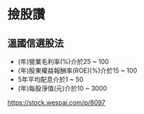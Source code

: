 # 撿股讚



## 溫國信選股法
- (年)營業毛利率(%)介於25 ~ 100　 
- (年)股東權益報酬率(ROE)(%)介於15 ~ 100　 
- 5年平均配息介於1 ~ 50　 
- (年)每股淨值(元)介於10 ~ 3000

https://stock.wespai.com/p/8097